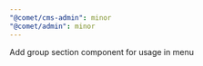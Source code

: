```yaml
---
"@comet/cms-admin": minor
"@comet/admin": minor
---
```


Add group section component for usage in menu
